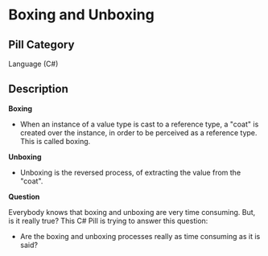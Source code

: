 # Boxing and Unboxing

## Pill Category

Language (C#)

## Description

**Boxing**

- When an instance of a value type is cast to a reference type, a "coat" is created over the instance, in order to be perceived as a reference type. This is called boxing.

**Unboxing**

- Unboxing is the reversed process, of extracting the value from the "coat".

**Question**

Everybody knows that boxing and unboxing are very time consuming. But, is it really true? This C# Pill is trying to answer this question:

- Are the boxing and unboxing processes really as time consuming as it is said?